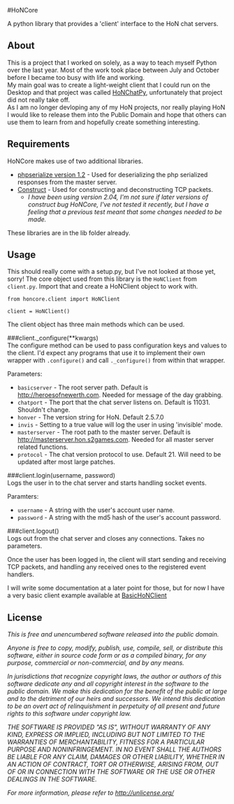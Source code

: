 #HoNCore

A python library that provides a 'client' interface to the HoN chat servers.

## About
This is a project that I worked on solely, as a way to teach myself Python over the last year. Most of the work took place between July and October before I became too busy with life and working.  
My main goal was to create a light-weight client that I could run on the Desktop and that project was called [HoNChatPy](http://github.com/Joev-/honchatpy.git), unfortunately that project did not really take off.  
As I am no longer devloping any of my HoN projects, nor really playing HoN I would like to release them into the Public Domain and hope that others can use them to learn from and hopefully create something interesting.

## Requirements

HoNCore makes use of two additional libraries.

* [phpserialize version 1.2](http://pypi.python.org/pypi/phpserialize) - Used for deserializing the php serialized responses from the master server.
* [Construct](https://github.com/MostAwesomeDude/construct) - Used for constructing and deconstructing TCP packets.  
  * _I have been using version 2.04, I'm not sure if later versions of construct bug HoNCore, I've not tested it recently, but I have a feeling that a previous test meant that some changes needed to be made._

These libraries are in the lib folder already.

## Usage

This should really come with a setup.py, but I've not looked at those yet, sorry!
The core object used from this library is the `HoNClient` from `client.py`. Import that and create a HoNClient object to work with.

    from honcore.client import HoNClient

    client = HoNClient()

The client object has three main methods which can be used.  

###client._configure(**kwargs)  
The configure method can be used to pass configuration keys and values to the client. I'd expect any programs that use it to implement their own wrapper with `.configure()` and call `._configure()` from within that wrapper.  

Parameters:

* `basicserver` - The root server path. Default is http://heroesofnewerth.com. Needed for message of the day grabbing.
* `chatport` - The port that the chat server listens on. Default is 11031. Shouldn't change.
* `honver` - The version string for HoN. Default 2.5.7.0
* `invis` - Setting to a true value will log the user in using 'invisible' mode.
* `masterserver` - The root path to the master server. Default is http://masterserver.hon.s2games.com. Needed for all master server related functions.
* `protocol` - The chat version protocol to use. Default 21. Will need to be updated after most large patches.

###client.login(username, password)  
Logs the user in to the chat server and starts handling socket events.  

Paramters:

* `username` - A string with the user's account user name.
* `password` - A string with the md5 hash of the user's account password.
  
###client.logout()  
  Logs out from the chat server and closes any connections. Takes no parameters.

Once the user has been logged in, the client will start sending and receiving TCP packets, and handling any received ones to the registered event handlers.

I will write some documentation at a later point for those, but for now I have a very basic client example available at [BasicHoNClient](http://github.com/Joev-/basic-hon-client)

## License

_This is free and unencumbered software released into the public domain._

_Anyone is free to copy, modify, publish, use, compile, sell, or
distribute this software, either in source code form or as a compiled
binary, for any purpose, commercial or non-commercial, and by any
means._

_In jurisdictions that recognize copyright laws, the author or authors
of this software dedicate any and all copyright interest in the
software to the public domain. We make this dedication for the benefit
of the public at large and to the detriment of our heirs and
successors. We intend this dedication to be an overt act of
relinquishment in perpetuity of all present and future rights to this
software under copyright law._

_THE SOFTWARE IS PROVIDED "AS IS", WITHOUT WARRANTY OF ANY KIND,
EXPRESS OR IMPLIED, INCLUDING BUT NOT LIMITED TO THE WARRANTIES OF
MERCHANTABILITY, FITNESS FOR A PARTICULAR PURPOSE AND NONINFRINGEMENT.
IN NO EVENT SHALL THE AUTHORS BE LIABLE FOR ANY CLAIM, DAMAGES OR
OTHER LIABILITY, WHETHER IN AN ACTION OF CONTRACT, TORT OR OTHERWISE,
ARISING FROM, OUT OF OR IN CONNECTION WITH THE SOFTWARE OR THE USE OR
OTHER DEALINGS IN THE SOFTWARE._

_For more information, please refer to <http://unlicense.org/>_
